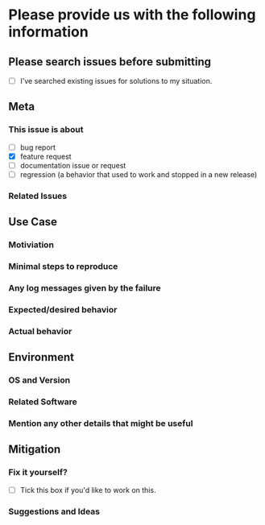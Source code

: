 <!-- Copyright (c) Microsoft Corporation.
 Licensed under the MIT License. -->
<!--
IF SUFFICIENT INFORMATION IS NOT PROVIDED VIA THE FOLLOWING TEMPLATE THE ISSUE MIGHT BE CLOSED
-->
# Please provide us with the following information

<!-- Help us to maximize the effort we can spend fixing issues and adding new features, by not reporting duplicate issues.  Providing the following information will increase the chances of your issue being dealt with quickly: -->

## Please search issues before submitting

- [ ] I've searched existing issues for solutions to my situation.

## Meta

### This issue is about

<!-- mark with an `x` -->
- [ ] bug report
- [x] feature request
- [ ] documentation issue or request
- [ ] regression (a behavior that used to work and stopped in a new release)

### Related Issues

<!-- has a similar issue been reported before?   -->
<!-- How is your use-case different -->

## Use Case

### Motiviation

<!-- explain what are you trying to do and why the current behavior is a bug for you -->

### Minimal steps to reproduce

<!-- provide a live example or a unambiguous set of steps -->

### Any log messages given by the failure

### Expected/desired behavior

### Actual behavior

## Environment

### OS and Version

<!-- Windows? Linux? MacOS? which version/distro? -->

### Related Software

<!-- Repo branch/release/commit, libraries, packages, apps, brwosers, etc.   -->
<!-- Include versions! -->

### Mention any other details that might be useful

## Mitigation

### Fix it yourself?

- [ ] Tick this box if you'd like to work on this.

### Suggestions and Ideas

<!-- Help us by providing your insights on the cause and the ways to fix / mitigate / workaround such issue. -->

<!-- Thanks! We'll be in touch soon -->
